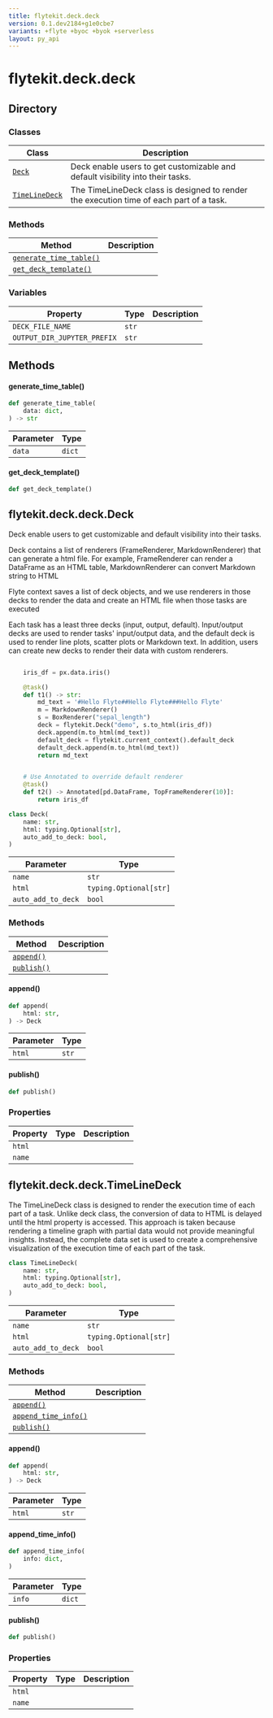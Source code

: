 ```yaml
---
title: flytekit.deck.deck
version: 0.1.dev2184+g1e0cbe7
variants: +flyte +byoc +byok +serverless
layout: py_api
---
```


# flytekit.deck.deck

## Directory

### Classes

| Class | Description |
|-|-|
| [`Deck`](.././flytekit.deck.deck#flytekitdeckdeckdeck) | Deck enable users to get customizable and default visibility into their tasks. |
| [`TimeLineDeck`](.././flytekit.deck.deck#flytekitdeckdecktimelinedeck) | The TimeLineDeck class is designed to render the execution time of each part of a task. |

### Methods

| Method | Description |
|-|-|
| [`generate_time_table()`](#generate_time_table) |  |
| [`get_deck_template()`](#get_deck_template) |  |


### Variables

| Property | Type | Description |
|-|-|-|
| `DECK_FILE_NAME` | `str` |  |
| `OUTPUT_DIR_JUPYTER_PREFIX` | `str` |  |

## Methods

#### generate_time_table()

```python
def generate_time_table(
    data: dict,
) -> str
```
| Parameter | Type |
|-|-|
| `data` | `dict` |

#### get_deck_template()

```python
def get_deck_template()
```
## flytekit.deck.deck.Deck

Deck enable users to get customizable and default visibility into their tasks.

Deck contains a list of renderers (FrameRenderer, MarkdownRenderer) that can
generate a html file. For example, FrameRenderer can render a DataFrame as an HTML table,
MarkdownRenderer can convert Markdown string to HTML

Flyte context saves a list of deck objects, and we use renderers in those decks to render
the data and create an HTML file when those tasks are executed

Each task has a least three decks (input, output, default). Input/output decks are
used to render tasks' input/output data, and the default deck is used to render line plots,
scatter plots or Markdown text. In addition, users can create new decks to render
their data with custom renderers.

```python

    iris_df = px.data.iris()

    @task()
    def t1() -> str:
        md_text = '#Hello Flyte##Hello Flyte###Hello Flyte'
        m = MarkdownRenderer()
        s = BoxRenderer("sepal_length")
        deck = flytekit.Deck("demo", s.to_html(iris_df))
        deck.append(m.to_html(md_text))
        default_deck = flytekit.current_context().default_deck
        default_deck.append(m.to_html(md_text))
        return md_text


    # Use Annotated to override default renderer
    @task()
    def t2() -> Annotated[pd.DataFrame, TopFrameRenderer(10)]:
        return iris_df
```


```python
class Deck(
    name: str,
    html: typing.Optional[str],
    auto_add_to_deck: bool,
)
```
| Parameter | Type |
|-|-|
| `name` | `str` |
| `html` | `typing.Optional[str]` |
| `auto_add_to_deck` | `bool` |

### Methods

| Method | Description |
|-|-|
| [`append()`](#append) |  |
| [`publish()`](#publish) |  |


#### append()

```python
def append(
    html: str,
) -> Deck
```
| Parameter | Type |
|-|-|
| `html` | `str` |

#### publish()

```python
def publish()
```
### Properties

| Property | Type | Description |
|-|-|-|
| `html` |  |  |
| `name` |  |  |

## flytekit.deck.deck.TimeLineDeck

The TimeLineDeck class is designed to render the execution time of each part of a task.
Unlike deck class, the conversion of data to HTML is delayed until the html property is accessed.
This approach is taken because rendering a timeline graph with partial data would not provide meaningful insights.
Instead, the complete data set is used to create a comprehensive visualization of the execution time of each part of the task.


```python
class TimeLineDeck(
    name: str,
    html: typing.Optional[str],
    auto_add_to_deck: bool,
)
```
| Parameter | Type |
|-|-|
| `name` | `str` |
| `html` | `typing.Optional[str]` |
| `auto_add_to_deck` | `bool` |

### Methods

| Method | Description |
|-|-|
| [`append()`](#append) |  |
| [`append_time_info()`](#append_time_info) |  |
| [`publish()`](#publish) |  |


#### append()

```python
def append(
    html: str,
) -> Deck
```
| Parameter | Type |
|-|-|
| `html` | `str` |

#### append_time_info()

```python
def append_time_info(
    info: dict,
)
```
| Parameter | Type |
|-|-|
| `info` | `dict` |

#### publish()

```python
def publish()
```
### Properties

| Property | Type | Description |
|-|-|-|
| `html` |  |  |
| `name` |  |  |

